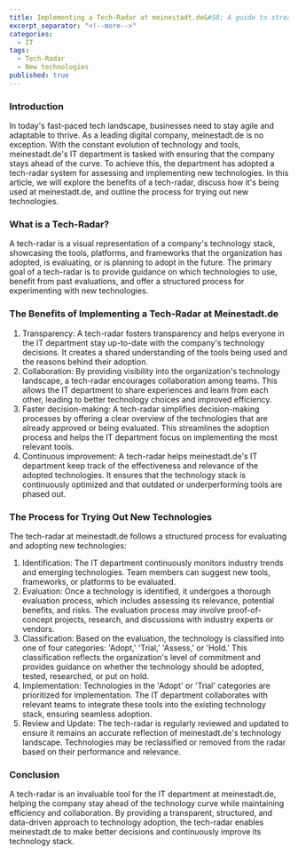 ```yaml
---
title: Implementing a Tech-Radar at meinestadt.de&#58; A guide to streamlining technology adoption
excerpt_separator: "<!--more-->"
categories:
  - IT
tags:
  - Tech-Radar
  - New technologies
published: true
---
```


### Introduction
In today's fast-paced tech landscape, businesses need to stay agile and adaptable to thrive. As a leading digital 
company, meinestadt.de is no exception. With the constant evolution of technology and tools, meinestadt.de's IT department 
is tasked with ensuring that the company stays ahead of the curve. To achieve this, the department has adopted a tech-radar 
system for assessing and implementing new technologies. In this article, we will explore the benefits of a tech-radar, discuss 
how it's being used at meinestadt.de, and outline the process for trying out new technologies.

### What is a Tech-Radar?
A tech-radar is a visual representation of a company's technology stack, showcasing the tools, platforms, and frameworks that 
the organization has adopted, is evaluating, or is planning to adopt in the future. The primary goal of a tech-radar is to 
provide guidance on which technologies to use, benefit from past evaluations, and offer a structured process for experimenting 
with new technologies.

### The Benefits of Implementing a Tech-Radar at Meinestadt.de
1. Transparency: A tech-radar fosters transparency and helps everyone in the IT department stay up-to-date with the company's 
technology decisions. It creates a shared understanding of the tools being used and the reasons behind their adoption.
2. Collaboration: By providing visibility into the organization's technology landscape, a tech-radar encourages collaboration 
among teams. This allows the IT department to share experiences and learn from each other, leading to better technology choices 
and improved efficiency.
3. Faster decision-making: A tech-radar simplifies decision-making processes by offering a clear overview of the technologies 
that are already approved or being evaluated. This streamlines the adoption process and helps the IT department focus on 
implementing the most relevant tools.
4. Continuous improvement: A tech-radar helps meinestadt.de's IT department keep track of the effectiveness and relevance of 
the adopted technologies. It ensures that the technology stack is continuously optimized and that outdated or underperforming 
tools are phased out.


### The Process for Trying Out New Technologies
The tech-radar at meinestadt.de follows a structured process for evaluating and adopting new technologies:
1. Identification: The IT department continuously monitors industry trends and emerging technologies. Team members can suggest 
new tools, frameworks, or platforms to be evaluated.
2. Evaluation: Once a technology is identified, it undergoes a thorough evaluation process, which includes assessing its 
relevance, potential benefits, and risks. The evaluation process may involve proof-of-concept projects, research, and 
discussions with industry experts or vendors.
3. Classification: Based on the evaluation, the technology is classified into one of four categories: 
'Adopt,' 'Trial,' 'Assess,' or 'Hold.' This classification reflects the organization's level of commitment and provides 
guidance on whether the technology should be adopted, tested, researched, or put on hold.
4. Implementation: Technologies in the 'Adopt' or 'Trial' categories are prioritized for implementation. The IT department 
collaborates with relevant teams to integrate these tools into the existing technology stack, ensuring seamless adoption.
5. Review and Update: The tech-radar is regularly reviewed and updated to ensure it remains an accurate reflection of 
meinestadt.de's technology landscape. Technologies may be reclassified or removed from the radar based on their performance 
and relevance.

### Conclusion
A tech-radar is an invaluable tool for the IT department at meinestadt.de, helping the company stay ahead of the technology curve 
while maintaining efficiency and collaboration. By providing a transparent, structured, and data-driven approach to technology 
adoption, the tech-radar enables meinestadt.de to make better decisions and continuously improve its technology stack.
